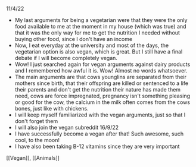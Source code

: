 11/4/22
- My last arguments for being a vegetarian were that they were the only food available to me at the moment in my house (which was true) and that it was the only way for me to get the nutrition I needed without buying other food, since I don't have an income
- Now, I eat everyday at the university and most of the days, the vegetarian option is also vegan, which is great. But I still have a final debate if I will become completely vegan.
- Wow! I just searched again for vegan arguments against dairy products and I remembered how awful it is. Wow! Almost no words whatsoever.
- The main arguments are that cows younglins are separated from their mothers since birth, that their offspring are killed or sentenced to a life their parents and don't get the nutrition their nature has made them need, cows are force impregnated, pregnancy isn't something pleasing or good for the cow, the calcium in the milk often comes from the cows bones, just like with chickens.
- I will keep myself familiarized with the vegan arguments,  just so that I don't forget them
- I will also join the vegan subreddit
16/9/22
- I have successfully become a vegan after that! Such awesome, such cool, to the moon!
- I have also been taking B-12 vitamins since they are very important 

[[Vegan]], [[Animals]]